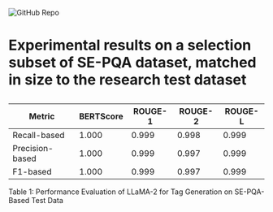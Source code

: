 ![GitHub Repo](https://img.shields.io/badge/Research-Paper-blue)
# **Experimental results on a selection subset of SE-PQA dataset, matched in size to the research test dataset**
## 
<p align="justify">
    
| Metric          | BERTScore    | ROUGE-1   | ROUGE-2   | ROUGE-L   |
|-----------------|--------------|-----------|-----------|-----------|
| Recall-based    |     1.000    |   0.999   |   0.998   |   0.999   |
| Precision-based |     1.000    |   0.999   |   0.997   |   0.999   |
| F1-based        |     1.000    |   0.999   |   0.997   |   0.999   |

Table 1: Performance Evaluation of LLaMA-2 for Tag Generation on SE-PQA-Based Test Data



</p>

